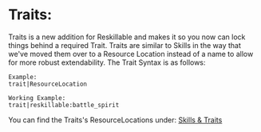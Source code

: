 # Traits:
Traits is a new addition for Reskillable and makes it so you now can lock things behind a required Trait. Traits are similar to Skills in the way that we've moved them over to a Resource Location instead of a name to allow for more robust extendability. The Trait Syntax is as follows:
```
Example:
trait|ResourceLocation

Working Example:
trait|reskillable:battle_spirit
```

You can find the Traits's ResourceLocations under: [Skills & Traits](/Mods/CompatSkills/Requirements/Skills_Traits/)
